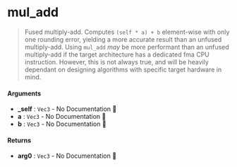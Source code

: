 # mul\_add

>  Fused multiply-add. Computes `(self * a) + b` element-wise with only one rounding
>  error, yielding a more accurate result than an unfused multiply-add.
>  Using `mul_add` *may* be more performant than an unfused multiply-add if the target
>  architecture has a dedicated fma CPU instruction. However, this is not always true,
>  and will be heavily dependant on designing algorithms with specific target hardware in
>  mind.

#### Arguments

- **\_self** : `Vec3` \- No Documentation 🚧
- **a** : `Vec3` \- No Documentation 🚧
- **b** : `Vec3` \- No Documentation 🚧

#### Returns

- **arg0** : `Vec3` \- No Documentation 🚧